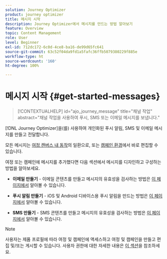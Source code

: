 ```yaml
---
solution: Journey Optimizer
product: journey optimizer
title: 메시지 시작
description: Journey Optimizer에서 메시지를 만드는 방법 알아보기
feature: Overview
topic: Content Management
role: User
level: Beginner
exl-id: 712dc172-6c0d-4ce8-ba16-de99d65fc641
source-git-commit: 63c52f04da9fd1a5fafc36ffb5079380229f885e
workflow-type: ht
source-wordcount: '160'
ht-degree: 100%

---
```


# 메시지 시작 {#get-started-messages}

>[!CONTEXTUALHELP]
>id="ajo_journey_message"
>title="채널 작업"
>abstract="채널 작업을 사용하여 푸시, SMS 또는 이메일 메시지를 보냅니다."

[!DNL Journey Optimizer]을(를) 사용하여 개인화된 푸시 알림, SMS 및 이메일 메시지를 만들고 전달합니다.

모든 메시지는 [여정 캔버스 내 동작](messages-in-journeys.md)의 일환으로, 또는 [캠페인 환경](messages-in-campaigns.md)에서 바로 편집할 수 있습니다.

여정 또는 캠페인에 메시지를 추가했다면 다음 섹션에서 메시지를 디자인하고 구성하는 방법을 알아보세요.

* **이메일 만들기** - 이메일 콘텐츠를 만들고 메시지의 유효성을 검사하는 방법은 [이 페이지에서](create-email.md) 알아볼 수 있습니다.

* **푸시 알림 만들기** - iOS 및 Android 디바이스용 푸시 알림을 만드는 방법은 [이 페이지에서](create-push.md) 알아볼 수 있습니다.

* **SMS 만들기** - SMS 콘텐츠를 만들고 메시지의 유효성을 검사하는 방법은 [이 페이지에서](create-sms.md) 알아볼 수 있습니다.

>[!NOTE]
>
>사용자는 제품 프로필에 따라 여정 및 캠페인에 액세스하고 여정 및 캠페인을 만들고 편집 및/또는 게시할 수 있습니다. 사용자 권한에 대한 자세한 내용은 [이 섹션](../administration/permissions.md)을 참조하세요.
